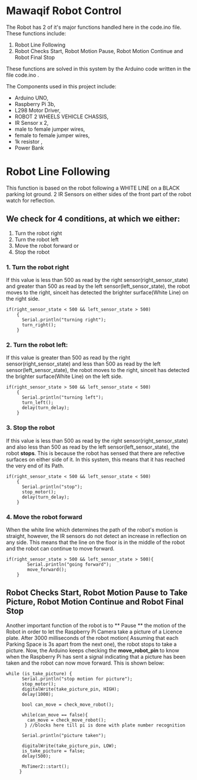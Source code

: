 # Mawaqif Robot Control

The Robot has 2 of it's major functions handled here in the code.ino file.
These functions include:
1. Robot Line Following
2. Robot Checks Start, Robot Motion Pause, Robot Motion Continue  and Robot Final Stop

These functions are solved in this system by the Arduino code written in the file code.ino .

The Components used in this project include:
- Arduino UNO,
- Raspberry Pi 3b,
- L298 Motor Driver,
- ROBOT 2 WHEELS VEHICLE CHASSIS,
- IR Sensor x 2,
- male to female jumper wires,
- female to female jumper wires,
- 1k resistor ,
- Power Bank

# Robot Line Following

This function is based on the robot following a WHITE LINE on a BLACK parking lot ground.
2 IR Sensors on either sides of the front part of the robot watch for reflection. 
## We check for 4 conditions, at which we either:
1. Turn the robot right
2. Turn the robot left
3. Move the robot forward or
4. Stop the robot

### 1.  Turn the robot right
  If this value is less than 500 as read by the right sensor(right_sensor_state) and greater than 500 as read by the left sensor(left_sensor_state), the robot moves to the right, sinceit has detected the brighter surface(White Line) on the right side.
```
if(right_sensor_state < 500 && left_sensor_state > 500)
    {
      Serial.println("turning right");
      turn_right();
    } 
```
    
### 2.  Turn the robot left:
 If this value is greater than 500 as read by the right sensor(right_sensor_state) and less than 500 as read by the left sensor(left_sensor_state), the robot moves to the right, sinceit has detected the brighter surface(White Line) on the left side.
```
if(right_sensor_state > 500 && left_sensor_state < 500)
    {
      Serial.println("turning left");
      turn_left();
      delay(turn_delay);
    }
``` 
### 3.  Stop the robot
If this value is less than 500 as read by the right sensor(right_sensor_state) and also less than 500 as read by the left sensor(left_sensor_state), the robot **stops**. This is because the robot has sensed that there are refective surfaces on either side of it. In this system, this means that it has reached the very end of its Path.
```
if(right_sensor_state < 500 && left_sensor_state < 500)
    {
      Serial.println("stop");
      stop_motor();
      delay(turn_delay);
    }
```

### 4.  Move the robot forward 
When the white line which determines the path of the robot's motion is straight, however, the IR sensors do not detect an increase in reflection on any side. This means that the line on the floor is in the middle of the robot and the robot can continue to move forward.
```
if(right_sensor_state > 500 && left_sensor_state > 500){ 
        Serial.println("going forward");
        move_forward();
    }
```

## Robot Checks Start, Robot Motion Pause to Take Picture, Robot Motion Continue and Robot Final Stop

Another important function of the robot is to ** Pause ** the motion of the Robot in order to let the Raspberry Pi Camera take a picture of a Licence plate.
After 3000 milliseconds of the robot motion( Assuming that each Parking Space is 3s apart from the next one), the robot stops to take a picture.
Now, the Arduino keeps checking the __move_robot_pin__  to know when the Raspberry Pi has sent a signal indicating that a picture has been taken and the robot can now move forward.
This is shown below:
```
while (is_take_picture) {
      Serial.println("stop motion for picture");
      stop_motor();      
      digitalWrite(take_picture_pin, HIGH);
      delay(1000);
      
      bool can_move = check_move_robot();
      
      while(can_move == false){
        can_move = check_move_robot();
       } //blocks here till pi is done with plate number recognition 
       
      Serial.println("picture taken");
      
      digitalWrite(take_picture_pin, LOW);
      is_take_picture = false;
      delay(500);
      
      MsTimer2::start();
     }
     
```
